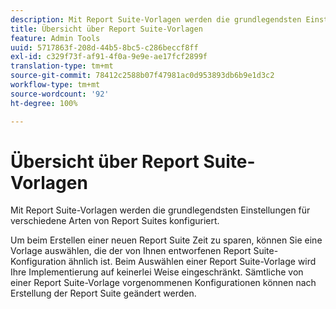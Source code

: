 ```yaml
---
description: Mit Report Suite-Vorlagen werden die grundlegendsten Einstellungen für verschiedene Arten von Report Suites konfiguriert.
title: Übersicht über Report Suite-Vorlagen
feature: Admin Tools
uuid: 5717863f-208d-44b5-8bc5-c286beccf8ff
exl-id: c329f73f-af91-4f0a-9e9e-ae17fcf2899f
translation-type: tm+mt
source-git-commit: 78412c2588b07f47981ac0d953893db6b9e1d3c2
workflow-type: tm+mt
source-wordcount: '92'
ht-degree: 100%

---
```


# Übersicht über Report Suite-Vorlagen

Mit Report Suite-Vorlagen werden die grundlegendsten Einstellungen für verschiedene Arten von Report Suites konfiguriert.

Um beim Erstellen einer neuen Report Suite Zeit zu sparen, können Sie eine Vorlage auswählen, die der von Ihnen entworfenen Report Suite-Konfiguration ähnlich ist. Beim Auswählen einer Report Suite-Vorlage wird Ihre Implementierung auf keinerlei Weise eingeschränkt. Sämtliche von einer Report Suite-Vorlage vorgenommenen Konfigurationen können nach Erstellung der Report Suite geändert werden.

<!-- Meike, links to relevant articles? -->
